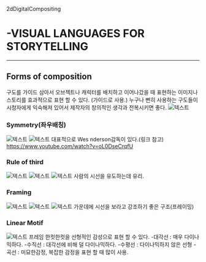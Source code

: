 2dDigitalCompositing
# -VISUAL LANGUAGES FOR STORYTELLING
---
## Forms of composition
구도를 가이드 삼아서 오브젝트나 캐릭터를 배치하고 이어나갔을 때 표현하는 이미지나 스토리를 효과적으로 표현 할 수 있다. (가이드로 사용.) 누구나 뻔히 사용하는 구도들이 시청자에게 익숙해져 있어서 제작자의 창의적인 생각과 전복시키면 좋다.
![텍스트](https://rickbennettwatercolors.com/wp-content/uploads/2015/07/Fundamental-Forms-of-Composition.jpg)

### Symmetry(좌우배칭)
![텍스트](https://petapixel.com/assets/uploads/2016/09/symmetry-composition-800x533.jpg)
![텍스트](https://public-media.interaction-design.org/images/uploads/2472f68044629376b54f97def784b2ef.jpg)
  대표적으로 Wes nderson감독이 있다.(링크 참고)
  https://www.youtube.com/watch?v=oL0DseCrqfU

### Rule of third
![텍스트](https://petapixel.com/assets/uploads/2016/09/rule-of-thirds-composition-800x533.jpg)
![텍스트](https://www.slrlounge.com/wp-content/uploads/2017/11/rule-of-thirds-panorama-lines-break-follow.jpg)
![텍스트](https://expertphotography.com/wp-content/uploads/2011/04/rule-of-thirds-dog.jpg)
사람의 시선을 유도하는데 유리. 

### Framing
![텍스트](https://i.pinimg.com/236x/ee/b2/76/eeb276525d24044fc144b889c88111f0.jpg)
![텍스트](https://lh3.googleusercontent.com/proxy/jcrVA59rIAqeG35GD67ieScjCSXR-jwqCoXfurNKKtA_ypdfjCZIlbNp8I6qwewnsC4ft7XtHaqgyCnBNjEEUMLSnyMq2czGsFKwyQfDuByWMT4LGtw)
![텍스트](https://thelenslounge.com/wp-content/uploads/2018/01/framing-in-a-doorway.jpg)
가운데에 시선을 보라고 강조하기 좋은 구조(프레이밍)

### Linear Motif
![텍스트](https://lh3.googleusercontent.com/proxy/ILoPvhh9D7k43-wb_xUqz0CmBxDJnjC0UdFwNf0t1mTNqUSIyu3STd2tru9MK_Iv5gzzoO0FwKA7c229ahQE3re5OIOcs8Rk21szZrK8AweI3_ugmae6MSHCrCiF6eI)
프레임 한컷한컷을 선형적인 감성으로 표현 할 수 있다.
-대각선 : 매우 다이나믹하다.
-수직선 : 대각선에 비해 덜 다이나믹하다.
-수평선 : 다이나믹하지 않은 선형
-곡선 : 미묘한감정, 복잡한 감정을 표현 할 때 많이 사용.
